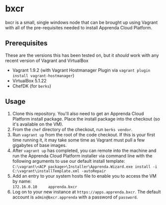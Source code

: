 # bxcr

bxcr is a small, single windows node that can be brought up using Vagrant with all of the pre-requisites needed to install Apprenda Cloud Platform.

## Prerequisites

These are the versions this has been tested on, but it _should_ work with any recent version of Vagrant and VirtualBox
* Vagrant 1.9.2 (with Vagrant Hostmanager Plugin via `vagrant plugin install vagrant-hostmanager`)
* VirtualBox 5.1.22
* ChefDK (for `berks`)

## Usage
1. Clone this repository. You'll also need to get an Apprenda Cloud Platform install package. Place the install package into the checkout (so it's available on the VM).
2. From the `chef` directory of the checkout, run `berks vendor`.
3. Run `vagrant up` from the root of the code checkout. If this is your first time running it, it may take some time as Vagrant must pull a few gigabytes of base images.
4. After `vagrant up` has completed, you can remote into the machine and run the Apprenda Cloud Platform installer via command line with the following arguments to use our default install template:  
```C:\vagrant\<ACP package>\Installer\Apprenda.Wizard.exe install -i C:\vagrant\installTemplate.xml -autoRepair```
5. Add an entry to your system hosts file to enable you to access the VM by name:  
```172.16.0.10     apprenda.bxcr```
6. Log on to your new instance at `https://apps.apprenda.bxcr`. The default account is `admin@bxcr.apprenda` with a password of `password`.